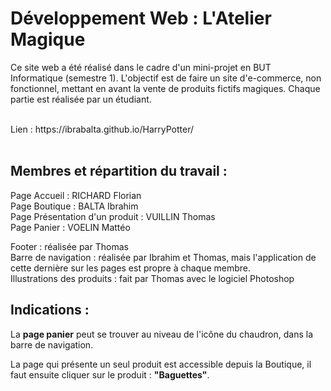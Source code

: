 # Développement Web :  L'Atelier Magique

Ce site web a été réalisé dans le cadre d'un mini-projet en BUT Informatique (semestre 1). L'objectif est de faire un site d'e-commerce, non fonctionnel, mettant en avant la vente de produits fictifs magiques. Chaque partie est réalisée par un étudiant.

 <br>
Lien : https://ibrabalta.github.io/HarryPotter/
<br> <br>

## Membres et répartition du travail :

Page Accueil : RICHARD Florian <br>
Page Boutique : BALTA Ibrahim <br>
Page Présentation d'un produit : VUILLIN Thomas <br>
Page Panier : VOELIN Mattéo <br>

Footer : réalisée par Thomas <br>
Barre de navigation : réalisée par Ibrahim et Thomas, mais l'application de cette dernière sur les pages est propre à chaque membre. <br>
Illustrations des produits : fait par Thomas avec le logiciel Photoshop


## Indications :

La <b>page panier</b> peut se trouver au niveau de l'icône du chaudron, dans la barre de navigation.

La page qui présente un seul produit est accessible depuis la Boutique, il faut ensuite cliquer sur le produit : <b>"Baguettes"</b>.
